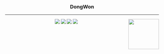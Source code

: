 <div align="center">
  
  ### DongWon

  
  ---
 <img align="right" width="100" src="https://github.com/kirin2211/GIF/blob/main/80.gif" />
  
  <img src="https://img.shields.io/badge/Javascript-F7DF1E?style=flat&logo=javascript&logoColor=black"/> <img src="https://img.shields.io/badge/React-61DAFB?style=flat&logo=React&logoColor=black"/> <img src="https://img.shields.io/badge/Typescript-3178C6?style=flat&logo=Typescript&logoColor=white"/> <img src="https://img.shields.io/badge/React Native-61DAFB?style=flat&logo=react&logoColor=white"/>

</div>
